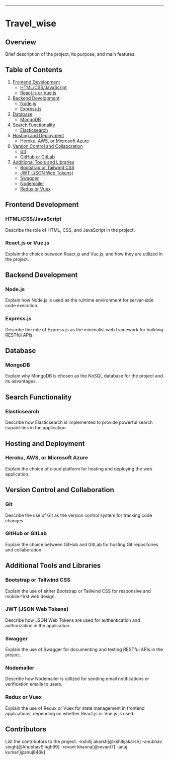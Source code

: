 
---

# Travel_wise

## Overview

Brief description of the project, its purpose, and main features.

## Table of Contents

1. [Frontend Development](#frontend-development)
    - [HTML/CSS/JavaScript](#htmlcssjavascript)
    - [React.js or Vue.js](#reactjs-or-vuejs)
2. [Backend Development](#backend-development)
    - [Node.js](#nodejs)
    - [Express.js](#expressjs)
3. [Database](#database)
    - [MongoDB](#mongodb)
4. [Search Functionality](#search-functionality)
    - [Elasticsearch](#elasticsearch)
5. [Hosting and Deployment](#hosting-and-deployment)
    - [Heroku, AWS, or Microsoft Azure](#heroku-aws-or-microsoft-azure)
6. [Version Control and Collaboration](#version-control-and-collaboration)
    - [Git](#git)
    - [GitHub or GitLab](#github-or-gitlab)
7. [Additional Tools and Libraries](#additional-tools-and-libraries)
    - [Bootstrap or Tailwind CSS](#bootstrap-or-tailwind-css)
    - [JWT (JSON Web Tokens)](#jwt-json-web-tokens)
    - [Swagger](#swagger)
    - [Nodemailer](#nodemailer)
    - [Redux or Vuex](#redux-or-vuex-if-using-reactjs-or-vuejs-respectively)

## Frontend Development

### HTML/CSS/JavaScript

Describe the role of HTML, CSS, and JavaScript in the project.

### React.js or Vue.js

Explain the choice between React.js and Vue.js, and how they are utilized in the project.

## Backend Development

### Node.js

Explain how Node.js is used as the runtime environment for server-side code execution.

### Express.js

Describe the role of Express.js as the minimalist web framework for building RESTful APIs.

## Database

### MongoDB

Explain why MongoDB is chosen as the NoSQL database for the project and its advantages.

## Search Functionality

### Elasticsearch

Describe how Elasticsearch is implemented to provide powerful search capabilities in the application.

## Hosting and Deployment

### Heroku, AWS, or Microsoft Azure

Explain the choice of cloud platform for hosting and deploying the web application.

## Version Control and Collaboration

### Git

Describe the use of Git as the version control system for tracking code changes.

### GitHub or GitLab

Explain the choice between GitHub and GitLab for hosting Git repositories and collaboration.

## Additional Tools and Libraries

### Bootstrap or Tailwind CSS

Explain the use of either Bootstrap or Tailwind CSS for responsive and mobile-first web design.

### JWT (JSON Web Tokens)

Describe how JSON Web Tokens are used for authentication and authorization in the application.

### Swagger

Explain the use of Swagger for documenting and testing RESTful APIs in the project.

### Nodemailer

Describe how Nodemailer is utilized for sending email notifications or verification emails to users.

### Redux or Vuex

Explain the use of Redux or Vuex for state management in frontend applications, depending on whether React.js or Vue.js is used.

## Contributors

List the contributors to the project.
-kshitij akarsh[@kshitijakarsh]
-anubhav singh[@AnubhavSingh99]
-revant khanna[@revant7]
-anuj kumar[@anuj846k]